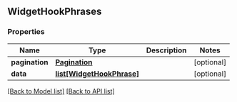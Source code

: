 ## WidgetHookPhrases

### Properties
Name | Type | Description | Notes
------------ | ------------- | ------------- | -------------
**pagination** | [**Pagination**](#Pagination) |  | [optional] 
**data** | [**list[WidgetHookPhrase]**](#WidgetHookPhrase) |  | [optional] 

[[Back to Model list]](#documentation-for-models) [[Back to API list]](#documentation-for-api-endpoints)



